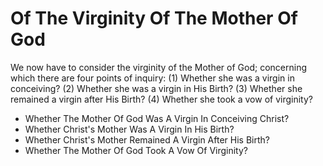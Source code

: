 # Of The Virginity Of The Mother Of God

We now have to consider the virginity of the Mother of God; concerning which there are four points of inquiry:
(1) Whether she was a virgin in conceiving?
(2) Whether she was a virgin in His Birth?
(3) Whether she remained a virgin after His Birth?
(4) Whether she took a vow of virginity?

* Whether The Mother Of God Was A Virgin In Conceiving Christ?
* Whether Christ's Mother Was A Virgin In His Birth?
* Whether Christ's Mother Remained A Virgin After His Birth?
* Whether The Mother Of God Took A Vow Of Virginity?